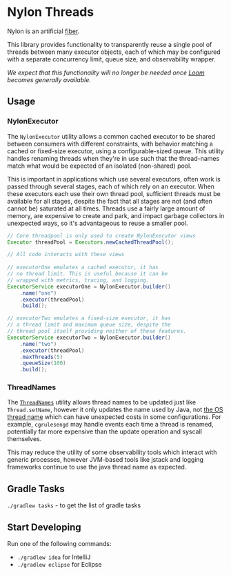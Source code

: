 Nylon Threads
=============

Nylon is an artificial [fiber](https://en.wikipedia.org/wiki/Fiber_(computer_science)).

This library provides functionality to transparently reuse a single pool of threads between
many executor objects, each of which may be configured with a separate concurrency limit,
queue size, and observability wrapper.

_We expect that this functionality will no longer be needed once
[Loom](https://openjdk.java.net/projects/loom/) becomes generally available._


Usage
-----

### NylonExecutor

The `NylonExecutor` utility allows a common cached executor to be shared between consumers
with different constraints, with behavior matching a cached or fixed-size executor, using
a configurable-sized queue. This utility handles renaming threads when they're in use such
that the thread-names match what would be expected of an isolated (non-shared) pool.

This is important in applications which use several executors, often work is passed through
several stages, each of which rely on an executor. When these executors each use their own
thread pool, sufficient threads must be available for all stages, despite the fact that
all stages are not (and often cannot be) saturated at all times. Threads use a fairly large
amount of memory, are expensive to create and park, and impact garbage collectors in
unexpected ways, so it's advantageous to reuse a smaller pool.

```java
// Core threadpool is only used to create NylonExecutor views
Executor threadPool = Executors.newCachedThreadPool();

// All code interacts with these views
        
// executorOne emulates a cached executor, it has
// no thread limit. This is useful because it can be
// wrapped with metrics, tracing, and logging.
ExecutorService executorOne = NylonExecutor.builder()
    .name("one")
    .executor(threadPool)
    .build();

// executorTwo emulates a fixed-size executor, it has
// a thread limit and maximum queue size, despite the
// thread pool itself providing neither of these features.
ExecutorService executorTwo = NylonExecutor.builder()
    .name("two")
    .executor(threadPool)
    .maxThreads(5)
    .queueSize(100)
    .build();
```

### ThreadNames

The [`ThreadNames`](nylon-threads/src/main/java/com/palantir/nylon/threads/ThreadNames.java)
utility allows thread names to be updated just like `Thread.setName`, however it only updates
the name used by Java, not [the OS thread name](https://man7.org/linux/man-pages/man3/pthread_setname_np.3.html)
which can have unexpected costs in some configurations. For example, `cgrulesengd` may handle
events each time a thread is renamed, potentially far more expensive than the update operation
and syscall themselves.

This may reduce the utility of some observability tools which interact with generic processes,
however JVM-based tools like jstack and logging frameworks continue to use the java thread name
as expected.


Gradle Tasks
------------
`./gradlew tasks` - to get the list of gradle tasks


Start Developing
----------------
Run one of the following commands:

* `./gradlew idea` for IntelliJ
* `./gradlew eclipse` for Eclipse
